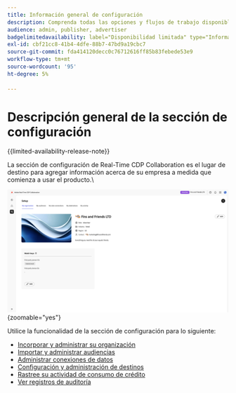 ```yaml
---
title: Información general de configuración
description: Comprenda todas las opciones y flujos de trabajo disponibles en la sección de configuración de Adobe Real-Time CDP Collaboration
audience: admin, publisher, advertiser
badgelimitedavailability: label="Disponibilidad limitada" type="Informative" url="https://helpx.adobe.com/legal/product-descriptions/real-time-customer-data-platform-collaboration.html newtab=true"
exl-id: cbf21cc8-41b4-4dfe-88b7-47bd9a19cbc7
source-git-commit: fda414120decc0c76712616ff85b83febede53e9
workflow-type: tm+mt
source-wordcount: '95'
ht-degree: 5%

---
```


# Descripción general de la sección de configuración

{{limited-availability-release-note}}

La sección de configuración de Real-Time CDP Collaboration es el lugar de destino para agregar información acerca de su empresa a medida que comienza a usar el producto.\

![Espacio de trabajo de configuración de una organización, que ofrece una descripción general de su configuración actual.](/help/assets/setup/set-up-overview.png){zoomable="yes"}

Utilice la funcionalidad de la sección de configuración para lo siguiente:

* [Incorporar y administrar su organización](/help/guide/setup/onboard-organization.md)
* [Importar y administrar audiencias](/help/guide/setup/onboard-audiences.md)
* [Administrar conexiones de datos](/help/guide/setup/manage-data-connection.md)
* [Configuración y administración de destinos](/help/guide/setup/manage-destinations.md)
* [Rastree su actividad de consumo de crédito](/help/guide/setup/my-activity.md)
* [Ver registros de auditoría](/help/guide/setup/audit-logs.md)
